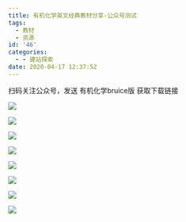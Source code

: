 ```yaml
---
title: 有机化学英文经典教材分享-公众号测试
tags:
  - 教材
  - 资源
id: '46'
categories:
  - - 建站探索
date: 2020-04-17 12:37:52
---
```


扫码关注公众号，发送 有机化学bruice版 获取下载链接

![](https://img.limour.top/archives_2023/blog_wp/2020/04/qrcode_for_gh_2f2011f8d30c_1280-e1587098787293.jpg)

![](https://i.loli.net/2020/04/17/kzo97KLdI1PapQB.jpg)

![](https://i.loli.net/2020/04/17/eyWOdkT9i2Hbzjx.jpg)

![](https://i.loli.net/2020/04/17/WnCIZeN6zowA5RG.jpg)

![](https://i.loli.net/2020/04/17/fcMv1uD8CYrVtTG.jpg)

![](https://i.loli.net/2020/04/17/giQGBI13nzAsZrE.jpg)

![](https://i.loli.net/2020/04/17/v2bZzTd4tSReiVo.jpg)

![](https://i.loli.net/2020/04/17/CSX4oPAOvFMrKxD.jpg)